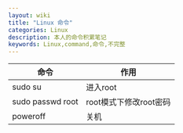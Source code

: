 ```yaml
---
layout: wiki
title: "Linux 命令"
categories: Linux
description: 本人的命令积累笔记
keywords: Linux,command,命令,不完整
---
```


| 命令             | 作用                   |
| ---------------- | ---------------------- |
| sudo su          | 进入root               |
| sudo passwd root | root模式下修改root密码 |
| poweroff         | 关机                   |

